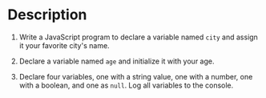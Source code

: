 # Description

1. Write a JavaScript program to declare a variable named `city` and assign it your favorite city's name.

2. Declare a variable named `age` and initialize it with your age.

3. Declare four variables, one with a string value, one with a number, one with a boolean, and one as `null`. Log all variables to the console.
